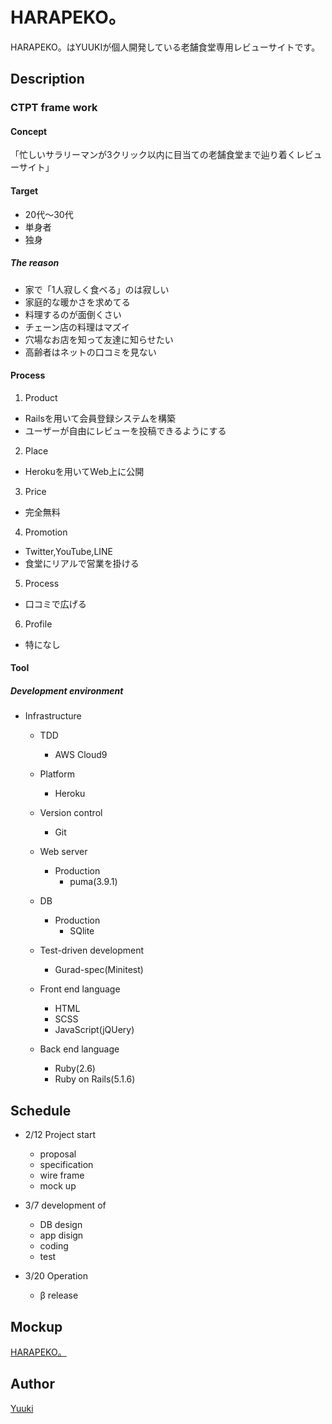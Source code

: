 # HARAPEKO。

HARAPEKO。はYUUKIが個人開発している老舗食堂専用レビューサイトです。



## Description


### CTPT frame work

#### Concept

「忙しいサラリーマンが3クリック以内に目当ての老舗食堂まで辿り着くレビューサイト」

#### Target

- 20代〜30代
- 単身者
- 独身

##### The reason

- 家で「1人寂しく食ベる」のは寂しい
- 家庭的な暖かさを求めてる
- 料理するのが面倒くさい
- チェーン店の料理はマズイ
- 穴場なお店を知って友達に知らせたい
- 高齢者はネットの口コミを見ない

#### Process

1. Product

- Railsを用いて会員登録システムを構築
- ユーザーが自由にレビューを投稿できるようにする

2. Place

- Herokuを用いてWeb上に公開

3. Price

- 完全無料

4. Promotion

- Twitter,YouTube,LINE
- 食堂にリアルで営業を掛ける

5. Process

- 口コミで広げる

6. Profile

- 特になし

#### Tool

##### Development environment

* Infrastructure
  * TDD
    * AWS Cloud9

  * Platform
    * Heroku

  * Version control
    * Git

  * Web server 
    * Production
      * puma(3.9.1)

  * DB
    * Production
      * SQlite

  * Test-driven development
    * Gurad-spec(Minitest)

  * Front end language
    * HTML
    * SCSS
    * JavaScript(jQUery)

  * Back end language
    * Ruby(2.6)
    * Ruby on Rails(5.1.6)



## Schedule

- 2/12 Project start
  - proposal
  - specification
  - wire frame
  - mock up
  
- 3/7 development of
  - DB design
  - app disign
  - coding
  - test

- 3/20 Operation
  - β release



## Mockup

[HARAPEKO。](https://app.moqups.com/9oHBKHQdZM/view/page/aa4897ecb)



## Author

[Yuuki](https://github.com/YuukiTetsuya)